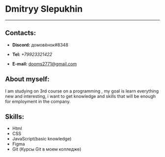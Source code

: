 # Dmitryy Slepukhin
___

## Contacts:

* __Discord:__ домовёнок#8348
+ __Tel:__ _+79923321422_
- __E-mail:__ dooms2771@gmail.com 


## About myself:
I am studying on 3rd course on a programming , my goal is learn everything new and interesting, i want to get knowledge and skills that will be enough for employment in the company.

## Skills:

* Html
* CSS
* JavaScript(basic knowledge)
* Figma
* Git (Курсы Git в моем колледже)